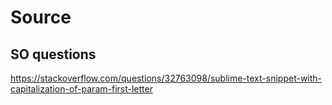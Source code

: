 # Source

## SO questions

https://stackoverflow.com/questions/32763098/sublime-text-snippet-with-capitalization-of-param-first-letter